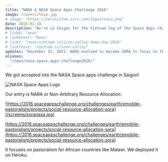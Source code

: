 ```yaml
---
title: "NARA @ NASA Space Apps Challenge 2016"
image: /covers/nasa.jpg
# image: "https://sorasystem.sirv.com/logos/nasa.png"
date: 2016-01-10
description: "We're in Saigon for the Vietnam leg of the Space Apps challenge"
# linkb: "news"
# linkbtext: "News"
# linkf: "news/vietnam-silicon-valley-demo-day-2016"
# linkftext: "vietnam-silicon-valley"
updates: "December 12, 2021: NARA evolved to become SORA to focus on the social network feature, which then evolved into Pantry to focus on the Points feature to implement the Effort Theory of Value"
aliases:
  "/news/nasa-space-apps-challenge2016/"
---
```


We got accepted into the NASA Space apps challenge in Saigon! 

![NASA Space Apps Logo](/covers/nasa.jpg)

Our entry is NARA or Non-Arbitrary Resource Allocation:

![https://2016.spaceappschallenge.org/challenges/earth/emobile-pastoralism/projects/social-resource-allocation-sora](/screens/soranasa.jpg)

[https://2016.spaceappschallenge.org/challenges/earth/emobile-pastoralism/projects/social-resource-allocation-sora](https://2016.spaceappschallenge.org/challenges/earth/emobile-pastoralism/projects/social-resource-allocation-sora)

It focuses on pastoralism for African countries like Malawi. We deployed it on Heroku. 





<!-- <div class="alert rounded shadow alert-primary">Update: December 12, 2021: NARA evolved to become SORA to focus on the social network feature, which then evolved into Pantry to focus on the Points feature"</div>
 -->